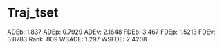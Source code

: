 # Traj_tset

ADEb: 1.837
ADEp: 0.7929
ADEv: 2.1648
FDEb: 3.467
FDEp: 1.5213
FDEv: 3.8783
Rank: 809
WSADE: 1.297
WSFDE: 2.4208